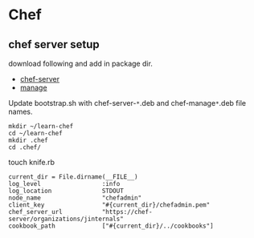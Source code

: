 # Chef





## chef server setup

download following and add in package dir. <br>

*	[chef-server](https://downloads.chef.io/chef-server) 
*	[manage](https://downloads.chef.io/manage)

Update bootstrap.sh with chef-server-`*`.deb and chef-manage`*`.deb file names.



```
mkdir ~/learn-chef
cd ~/learn-chef
mkdir .chef
cd .chef/
```

touch knife.rb

```
current_dir = File.dirname(__FILE__)
log_level                 :info
log_location              STDOUT
node_name                 "chefadmin"
client_key                "#{current_dir}/chefadmin.pem"
chef_server_url           "https://chef-server/organizations/jinternals"
cookbook_path             ["#{current_dir}/../cookbooks"]

```